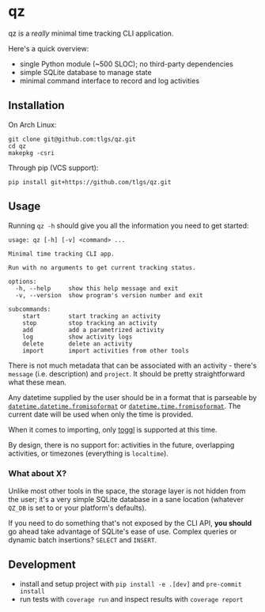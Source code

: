 # qz

qz is a _really_ minimal time tracking CLI application.

Here's a quick overview:

- single Python module (~500 SLOC); no third-party dependencies
- simple SQLite database to manage state
- minimal command interface to record and log activities

## Installation

On Arch Linux:

```
git clone git@github.com:tlgs/qz.git
cd qz
makepkg -csri
```

Through pip (VCS support):

```
pip install git+https://github.com/tlgs/qz.git
```

## Usage

Running `qz -h` should give you all the information you need to get started:

```
usage: qz [-h] [-v] <command> ...

Minimal time tracking CLI app.

Run with no arguments to get current tracking status.

options:
  -h, --help     show this help message and exit
  -v, --version  show program's version number and exit

subcommands:
    start        start tracking an activity
    stop         stop tracking an activity
    add          add a parametrized activity
    log          show activity logs
    delete       delete an activity
    import       import activities from other tools
```

There is not much metadata that can be associated with an activity -
there's `message` (i.e. description) and `project`.
It should be pretty straightforward what these mean.

Any datetime supplied by the user should be in a format that is parseable by
[`datetime.datetime.fromisoformat`](https://docs.python.org/3/library/datetime.html#datetime.datetime.fromisoformat)
or [`datetime.time.fromisoformat`](https://docs.python.org/3/library/datetime.html#datetime.time.fromisoformat).
The current date will be used when only the time is provided.

When it comes to importing, only [toggl](https://track.toggl.com) is supported
at this time.

By design, there is no support for: activities in the future,
overlapping activities, or timezones (everything is `localtime`).

### What about X?

Unlike most other tools in the space, the storage layer is not hidden from the user;
it's a very simple SQLite database in a sane location (whatever `QZ_DB` is set to or
your platform's defaults).

If you need to do something that's not exposed by the CLI API, **you should** go ahead
take advantage of SQLite's ease of use.
Complex queries or dynamic batch insertions? `SELECT` and `INSERT`.

## Development

- install and setup project with `pip install -e .[dev]` and `pre-commit install`
- run tests with `coverage run` and inspect results with `coverage report`
